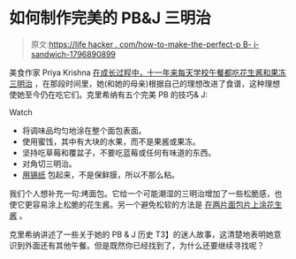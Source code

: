 # 如何制作完美的 PB&J 三明治

> 原文:[https://life hacker . com/how-to-make-the-perfect-p B- j-sandwich-1796890899](https://lifehacker.com/how-to-make-the-perfect-pb-j-sandwich-1796890899)

美食作家 Priya Krishna [在成长过程中，十一年来每天学校午餐都吃花生酱和果冻三明治](http://www.tastecooking.com/11-years-peanut-butter-jelly-sandwiches/) ，在那段时间里，她(和她的母亲)根据自己的理想改进了食谱，这种理想使她至今仍在吃它们。克里希纳有五个完美 PB 的技巧& J:

Watch

*   将调味品均匀地涂在整个面包表面。
*   使用蜜饯，其中有大块的水果，而不是果酱或果冻。
*   坚持吃草莓和覆盆子，不要吃蓝莓或任何有味道的东西。
*   对角切三明治。
*   [用锡纸](https://skillet.lifehacker.com/aluminum-foil-is-more-awesome-than-people-give-it-credi-1729690242) 包起来，不是保鲜膜，所以不那么粘。

我们个人想补充一句:烤面包。它给一个可能潮湿的三明治增加了一些松脆感，也使它更容易涂上松脆的花生酱。另一个避免松软的方法是 [在两片面包片上涂花生酱](https://lifehacker.com/put-peanut-butter-on-both-bread-slices-to-prevent-soggy-521696932) 。

克里希纳讲述了一些关于她的 PB & J 历史 T3】的迷人故事，这清楚地表明她意识到外面还有其他午餐。但是既然你已经找到了，为什么还要继续寻找呢？